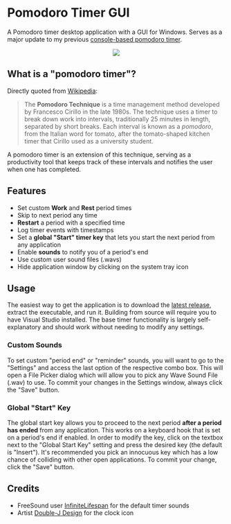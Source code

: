 # Pomodoro Timer GUI
A Pomodoro timer desktop application with a GUI for Windows. Serves as a major update to my previous [console-based pomodoro timer](https://github.com/jsevilla274/PomodoroTimer).

<p align="center">
  <img src="https://res.cloudinary.com/jsevilla274/image/upload/v1605738660/Pomodoro_Timer.jpg">
</p>

## What is a "pomodoro timer"?
Directly quoted from [Wikipedia](https://en.wikipedia.org/wiki/Pomodoro_Technique):

> The **Pomodoro Technique** is a time management method developed by Francesco Cirillo in the late 1980s. The technique uses a timer to break down work into intervals, traditionally 25 minutes in length, separated by short breaks. Each interval is known as a _pomodoro_, from the Italian word for tomato, after the tomato-shaped kitchen timer that Cirillo used as a university student.

A pomodoro timer is an extension of this technique, serving as a productivity tool that keeps track of these intervals and notifies the user when one has completed.

## Features

 - Set custom **Work** and **Rest** period times
 - Skip to next period any time
 - **Restart** a period with a specified time
 - Log timer events with timestamps
- Set a **global "Start" timer key** that lets you start the next period from any application
 - Enable **sounds** to notify you of a period's end
 - Use custom user sound files (.wavs)
 - Hide application window by clicking on the system tray icon

## Usage
The easiest way to get the application is to download the [latest release](https://github.com/jsevilla274/PomodoroTimerGUI/releases), extract the executable, and run it. Building from source will require you to have Visual Studio installed. The base timer functionality is largely self-explanatory and should work without needing to modify any settings.

### Custom Sounds
To set custom "period end" or "reminder" sounds, you will want to go to the "Settings" and access the last option of the respective combo box. This will open a File Picker dialog which will allow you to pick any Wave Sound File (.wav) to use. To commit your changes in the Settings window, always click the "Save" button.

### Global "Start" Key
The global start key allows you to proceed to the next period **after a period has ended** from any application. This works on a keyboard hook that is set on a period's end if enabled. In order to modify the key, click on the textbox next to the "Global Start Key" setting and press the desired key (the default is "Insert"). It's recommended you pick an innocuous key which has a low chance of colliding with other open applications. To commit your change, click the "Save" button.

## Credits
- FreeSound user [InfiniteLifespan](https://freesound.org/people/InfiniteLifespan/) for the default timer sounds 
- Artist [Double-J Design](https://iconarchive.com/artist/double-j-design.html) for the clock icon
